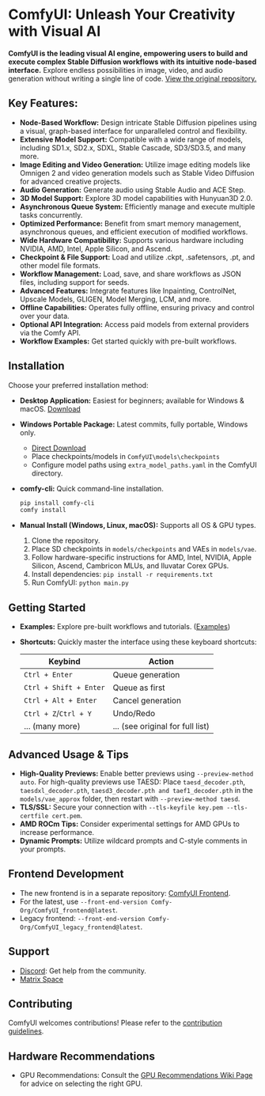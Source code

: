 # ComfyUI: Unleash Your Creativity with Visual AI

**ComfyUI is the leading visual AI engine, empowering users to build and execute complex Stable Diffusion workflows with its intuitive node-based interface.** Explore endless possibilities in image, video, and audio generation without writing a single line of code. [View the original repository.](https://github.com/comfyanonymous/ComfyUI)

## Key Features:

*   **Node-Based Workflow:** Design intricate Stable Diffusion pipelines using a visual, graph-based interface for unparalleled control and flexibility.
*   **Extensive Model Support:** Compatible with a wide range of models, including SD1.x, SD2.x, SDXL, Stable Cascade, SD3/SD3.5, and many more.
*   **Image Editing and Video Generation:** Utilize image editing models like Omnigen 2 and video generation models such as Stable Video Diffusion for advanced creative projects.
*   **Audio Generation:** Generate audio using Stable Audio and ACE Step.
*   **3D Model Support:** Explore 3D model capabilities with Hunyuan3D 2.0.
*   **Asynchronous Queue System:** Efficiently manage and execute multiple tasks concurrently.
*   **Optimized Performance:** Benefit from smart memory management, asynchronous queues, and efficient execution of modified workflows.
*   **Wide Hardware Compatibility:** Supports various hardware including NVIDIA, AMD, Intel, Apple Silicon, and Ascend.
*   **Checkpoint & File Support:** Load and utilize .ckpt, .safetensors, .pt, and other model file formats.
*   **Workflow Management:** Load, save, and share workflows as JSON files, including support for seeds.
*   **Advanced Features:** Integrate features like Inpainting, ControlNet, Upscale Models, GLIGEN, Model Merging, LCM, and more.
*   **Offline Capabilities:** Operates fully offline, ensuring privacy and control over your data.
*   **Optional API Integration:** Access paid models from external providers via the Comfy API.
*   **Workflow Examples:** Get started quickly with pre-built workflows.

## Installation

Choose your preferred installation method:

*   **Desktop Application:** Easiest for beginners; available for Windows & macOS. [Download](https://www.comfy.org/download)
*   **Windows Portable Package:** Latest commits, fully portable, Windows only.
    *   [Direct Download](https://github.com/comfyanonymous/ComfyUI/releases/latest/download/ComfyUI_windows_portable_nvidia.7z)
    *   Place checkpoints/models in `ComfyUI\models\checkpoints`
    *   Configure model paths using `extra_model_paths.yaml` in the ComfyUI directory.
*   **comfy-cli:** Quick command-line installation.

    ```bash
    pip install comfy-cli
    comfy install
    ```

*   **Manual Install (Windows, Linux, macOS):** Supports all OS & GPU types.

    1.  Clone the repository.
    2.  Place SD checkpoints in `models/checkpoints` and VAEs in `models/vae`.
    3.  Follow hardware-specific instructions for AMD, Intel, NVIDIA, Apple Silicon, Ascend, Cambricon MLUs, and Iluvatar Corex GPUs.
    4.  Install dependencies: `pip install -r requirements.txt`
    5.  Run ComfyUI: `python main.py`

## Getting Started

*   **Examples:** Explore pre-built workflows and tutorials. ([Examples](https://comfyanonymous.github.io/ComfyUI_examples/))
*   **Shortcuts:** Quickly master the interface using these keyboard shortcuts:

    | Keybind                 | Action                                    |
    | ----------------------- | ----------------------------------------- |
    | `Ctrl + Enter`          | Queue generation                          |
    | `Ctrl + Shift + Enter`  | Queue as first                            |
    | `Ctrl + Alt + Enter`    | Cancel generation                         |
    | `Ctrl + Z`/`Ctrl + Y`   | Undo/Redo                                 |
    | ... (many more)         | ... (see original for full list)          |

## Advanced Usage & Tips

*   **High-Quality Previews:** Enable better previews using `--preview-method auto`.  For high-quality previews use TAESD: Place `taesd_decoder.pth`, `taesdxl_decoder.pth`, `taesd3_decoder.pth and taef1_decoder.pth` in the `models/vae_approx` folder, then restart with `--preview-method taesd`.
*   **TLS/SSL:** Secure your connection with `--tls-keyfile key.pem --tls-certfile cert.pem`.
*   **AMD ROCm Tips:** Consider experimental settings for AMD GPUs to increase performance.
*   **Dynamic Prompts:** Utilize wildcard prompts and C-style comments in your prompts.

## Frontend Development

*   The new frontend is in a separate repository: [ComfyUI Frontend](https://github.com/Comfy-Org/ComfyUI_frontend).
*   For the latest, use `--front-end-version Comfy-Org/ComfyUI_frontend@latest`.
*   Legacy frontend: `--front-end-version Comfy-Org/ComfyUI_legacy_frontend@latest`.

## Support

*   [Discord](https://comfy.org/discord): Get help from the community.
*   [Matrix Space](https://app.element.io/#/room/%23comfyui_space%3Amatrix.org)

## Contributing

ComfyUI welcomes contributions! Please refer to the [contribution guidelines](CONTRIBUTING.md).

## Hardware Recommendations

*   GPU Recommendations: Consult the [GPU Recommendations Wiki Page](https://github.com/comfyanonymous/ComfyUI/wiki/Which-GPU-should-I-buy-for-ComfyUI) for advice on selecting the right GPU.